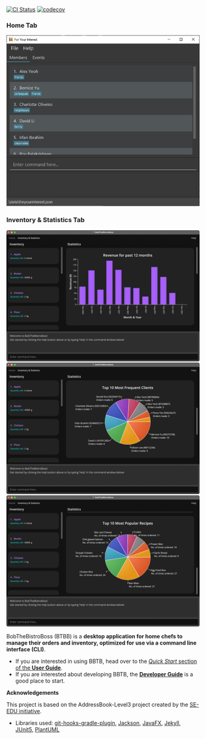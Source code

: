 [![CI Status](https://github.com/AY2122S1-CS2103T-W16-2/tp/workflows/Java%20CI/badge.svg)](https://github.com/AY2122S1-CS2103T-W16-2/tp/actions)
[![codecov](https://codecov.io/gh/AY2122S1-CS2103T-W16-2/tp/branch/master/graph/badge.svg?token=PQVA8CSXQ8)](https://codecov.io/gh/AY2122S1-CS2103T-W16-2/tp)

<!--- Needs to be named Ui.png because it is tracked in the CS2103T website -->
### Home Tab
![Home Tab](docs/images/Ui.png)

### Inventory & Statistics Tab
![Bar Chart](docs/images/product-screenshots/general/BarChart.png)
![Client Pie Chart](docs/images/product-screenshots/general/ClientPieChart.png)
![Recipe Pie Chart](docs/images/product-screenshots/general/RecipePieChart.png)

BobTheBistroBoss (BTBB) is a **desktop application for home chefs to manage their orders and inventory,
optimized for use via a command line interface (CLI)**.

* If you are interested in using BBTB, head over to the [_Quick Start_ section of the **User Guide**](https://ay2122s1-cs2103t-w16-2.github.io/tp/UserGuide.html).
* If you are interested about developing BBTB, the [**Developer Guide**](https://ay2122s1-cs2103t-w16-2.github.io/tp/DeveloperGuide.html) is a good place to start.


**Acknowledgements**

This project is based on the AddressBook-Level3 project created by the [SE-EDU initiative](https://se-education.org).
* Libraries used: [git-hooks-gradle-plugin](https://github.com/jakemarsden/git-hooks-gradle-plugin),
  [Jackson](https://github.com/FasterXML/jackson), [JavaFX](https://openjfx.io/), [Jekyll](https://jekyllrb.com/),
  [JUnit5](https://github.com/junit-team/junit5), [PlantUML](https://plantuml.com/)
